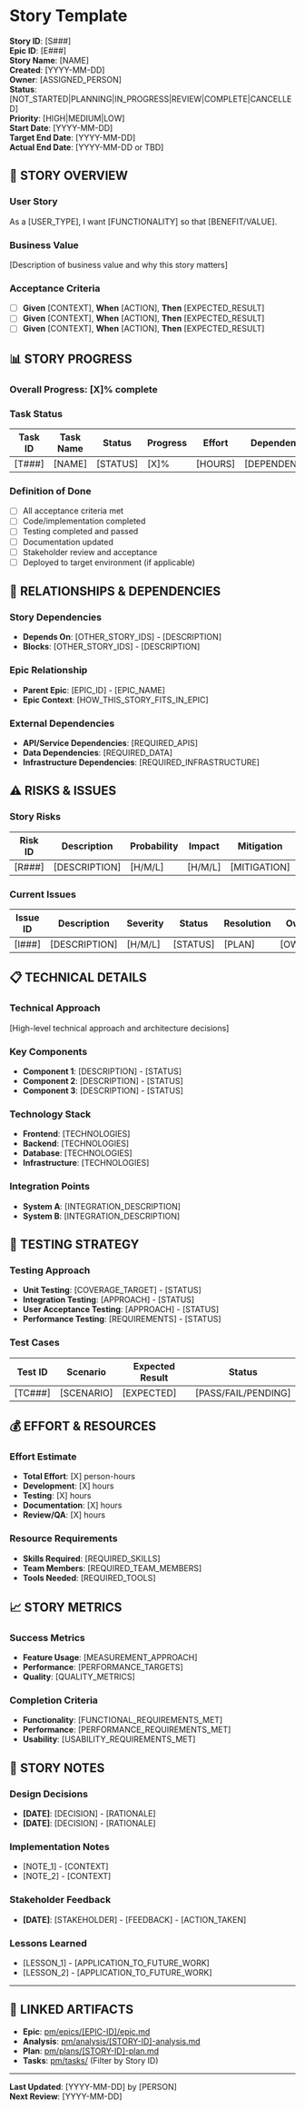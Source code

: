 # Story Template

**Story ID**: [S###]  
**Epic ID**: [E###]  
**Story Name**: [NAME]  
**Created**: [YYYY-MM-DD]  
**Owner**: [ASSIGNED_PERSON]  
**Status**: [NOT_STARTED|PLANNING|IN_PROGRESS|REVIEW|COMPLETE|CANCELLED]  
**Priority**: [HIGH|MEDIUM|LOW]  
**Start Date**: [YYYY-MM-DD]  
**Target End Date**: [YYYY-MM-DD]  
**Actual End Date**: [YYYY-MM-DD or TBD]

## 🎯 STORY OVERVIEW

### **User Story**
As a [USER_TYPE], I want [FUNCTIONALITY] so that [BENEFIT/VALUE].

### **Business Value**
[Description of business value and why this story matters]

### **Acceptance Criteria**
- [ ] **Given** [CONTEXT], **When** [ACTION], **Then** [EXPECTED_RESULT]
- [ ] **Given** [CONTEXT], **When** [ACTION], **Then** [EXPECTED_RESULT]
- [ ] **Given** [CONTEXT], **When** [ACTION], **Then** [EXPECTED_RESULT]

## 📊 STORY PROGRESS

### **Overall Progress**: [X]% complete

### **Task Status**
| Task ID | Task Name | Status | Progress | Effort | Dependencies | Owner |
|---------|-----------|--------|----------|--------|--------------|-------|
| [T###] | [NAME] | [STATUS] | [X]% | [HOURS] | [DEPENDENCIES] | [OWNER] |

### **Definition of Done**
- [ ] All acceptance criteria met
- [ ] Code/implementation completed
- [ ] Testing completed and passed
- [ ] Documentation updated
- [ ] Stakeholder review and acceptance
- [ ] Deployed to target environment (if applicable)

## 🔗 RELATIONSHIPS & DEPENDENCIES

### **Story Dependencies**
- **Depends On**: [OTHER_STORY_IDS] - [DESCRIPTION]
- **Blocks**: [OTHER_STORY_IDS] - [DESCRIPTION]

### **Epic Relationship**
- **Parent Epic**: [EPIC_ID] - [EPIC_NAME]
- **Epic Context**: [HOW_THIS_STORY_FITS_IN_EPIC]

### **External Dependencies**
- **API/Service Dependencies**: [REQUIRED_APIS]
- **Data Dependencies**: [REQUIRED_DATA]
- **Infrastructure Dependencies**: [REQUIRED_INFRASTRUCTURE]

## ⚠️ RISKS & ISSUES

### **Story Risks**
| Risk ID | Description | Probability | Impact | Mitigation | Owner |
|---------|-------------|-------------|--------|------------|-------|
| [R###] | [DESCRIPTION] | [H/M/L] | [H/M/L] | [MITIGATION] | [OWNER] |

### **Current Issues**
| Issue ID | Description | Severity | Status | Resolution | Owner |
|----------|-------------|----------|--------|------------|-------|
| [I###] | [DESCRIPTION] | [H/M/L] | [STATUS] | [PLAN] | [OWNER] |

## 📋 TECHNICAL DETAILS

### **Technical Approach**
[High-level technical approach and architecture decisions]

### **Key Components**
- **Component 1**: [DESCRIPTION] - [STATUS]
- **Component 2**: [DESCRIPTION] - [STATUS]
- **Component 3**: [DESCRIPTION] - [STATUS]

### **Technology Stack**
- **Frontend**: [TECHNOLOGIES]
- **Backend**: [TECHNOLOGIES]
- **Database**: [TECHNOLOGIES]
- **Infrastructure**: [TECHNOLOGIES]

### **Integration Points**
- **System A**: [INTEGRATION_DESCRIPTION]
- **System B**: [INTEGRATION_DESCRIPTION]

## 🧪 TESTING STRATEGY

### **Testing Approach**
- **Unit Testing**: [COVERAGE_TARGET] - [STATUS]
- **Integration Testing**: [APPROACH] - [STATUS]
- **User Acceptance Testing**: [APPROACH] - [STATUS]
- **Performance Testing**: [REQUIREMENTS] - [STATUS]

### **Test Cases**
| Test ID | Scenario | Expected Result | Status |
|---------|----------|-----------------|--------|
| [TC###] | [SCENARIO] | [EXPECTED] | [PASS/FAIL/PENDING] |

## 💰 EFFORT & RESOURCES

### **Effort Estimate**
- **Total Effort**: [X] person-hours
- **Development**: [X] hours
- **Testing**: [X] hours
- **Documentation**: [X] hours
- **Review/QA**: [X] hours

### **Resource Requirements**
- **Skills Required**: [REQUIRED_SKILLS]
- **Team Members**: [REQUIRED_TEAM_MEMBERS]
- **Tools Needed**: [REQUIRED_TOOLS]

## 📈 STORY METRICS

### **Success Metrics**
- **Feature Usage**: [MEASUREMENT_APPROACH]
- **Performance**: [PERFORMANCE_TARGETS]
- **Quality**: [QUALITY_METRICS]

### **Completion Criteria**
- **Functionality**: [FUNCTIONAL_REQUIREMENTS_MET]
- **Performance**: [PERFORMANCE_REQUIREMENTS_MET]
- **Usability**: [USABILITY_REQUIREMENTS_MET]

## 📝 STORY NOTES

### **Design Decisions**
- **[DATE]**: [DECISION] - [RATIONALE]
- **[DATE]**: [DECISION] - [RATIONALE]

### **Implementation Notes**
- [NOTE_1] - [CONTEXT]
- [NOTE_2] - [CONTEXT]

### **Stakeholder Feedback**
- **[DATE]**: [STAKEHOLDER] - [FEEDBACK] - [ACTION_TAKEN]

### **Lessons Learned**
- [LESSON_1] - [APPLICATION_TO_FUTURE_WORK]
- [LESSON_2] - [APPLICATION_TO_FUTURE_WORK]

---

## 🔗 LINKED ARTIFACTS

- **Epic**: [pm/epics/[EPIC-ID]/epic.md](../epics/[EPIC-ID]/epic.md)
- **Analysis**: [pm/analysis/[STORY-ID]-analysis.md](../analysis/[STORY-ID]-analysis.md)
- **Plan**: [pm/plans/[STORY-ID]-plan.md](../plans/[STORY-ID]-plan.md)
- **Tasks**: [pm/tasks/](../tasks/) (Filter by Story ID)

---

**Last Updated**: [YYYY-MM-DD] by [PERSON]  
**Next Review**: [YYYY-MM-DD]
